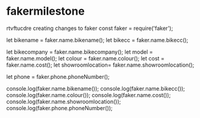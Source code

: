# fakermilestone
rtvftucdre
creating changes to faker
const faker = require('faker');

let bikename = faker.name.bikename();
let bikecc = faker.name.bikecc();

let bikecompany = faker.name.bikecompany();
let model = faker.name.model(); 
let colour = faker.name.colour();
let cost = faker.name.cost();
let  showroomlocation= faker.name.showroomlocation();

let phone = faker.phone.phoneNumber();

console.log(faker.name.bikename());
console.log(faker.name.bikecc());
console.log(faker.name.colour());
console.log(faker.name.cost());
console.log(faker.name.showroomlocation());
console.log(faker.phone.phoneNumber());
